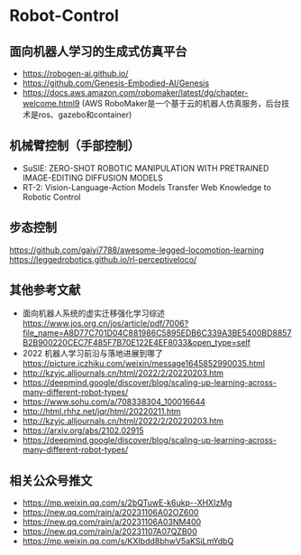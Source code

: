 # Robot-Control
## 面向机器人学习的生成式仿真平台
- https://robogen-ai.github.io/
- https://github.com/Genesis-Embodied-AI/Genesis
- https://docs.aws.amazon.com/robomaker/latest/dg/chapter-welcome.html9 (AWS RoboMaker是一个基于云的机器人仿真服务，后台技术是ros、gazebo和container)

## 机械臂控制（手部控制）
- SuSIE: ZERO-SHOT ROBOTIC MANIPULATION WITH PRETRAINED IMAGE-EDITING DIFFUSION MODELS
- RT-2: Vision-Language-Action Models Transfer Web Knowledge to Robotic Control

## 步态控制
https://github.com/gaiyi7788/awesome-legged-locomotion-learning
https://leggedrobotics.github.io/rl-perceptiveloco/  

## 其他参考文献
- 面向机器人系统的虚实迁移强化学习综述  https://www.jos.org.cn/jos/article/pdf/7006?file_name=A8D77C701D04C881986C5895EDB6C339A3BE5400BD8857B2B900220CEC7F485F7B70E122E4EF8033&open_type=self
- 2022 机器人学习前沿与落地进展到哪了 https://picture.iczhiku.com/weixin/message1645852990035.html 
- http://kzyjc.alljournals.cn/html/2022/2/20220203.htm
- https://deepmind.google/discover/blog/scaling-up-learning-across-many-different-robot-types/
- https://www.sohu.com/a/708338304_100016644
- http://html.rhhz.net/jqr/html/20220211.htm
- http://kzyjc.alljournals.cn/html/2022/2/20220203.htm
- https://arxiv.org/abs/2102.02915
- https://deepmind.google/discover/blog/scaling-up-learning-across-many-different-robot-types/

## 相关公众号推文
- https://mp.weixin.qq.com/s/2bQTuwE-k6ukp--XHXIzMg
- https://new.qq.com/rain/a/20231106A02OZ600
- https://new.qq.com/rain/a/20231106A03NM400
- https://new.qq.com/rain/a/20231107A07QZB00
- https://mp.weixin.qq.com/s/KXIbdd8bhwV5aKSiLmYdbQ
